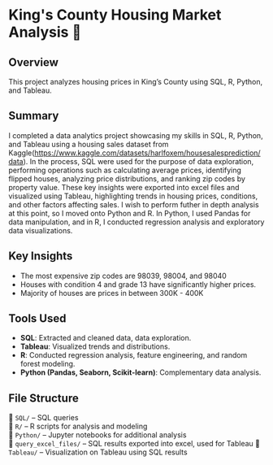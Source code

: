 # King's County Housing Market Analysis 🏡

## Overview
This project analyzes housing prices in King’s County using SQL, R, Python, and Tableau. 

## Summary
I completed a data analytics project showcasing my skills in SQL, R, Python, and Tableau using a housing sales dataset from Kaggle(https://www.kaggle.com/datasets/harlfoxem/housesalesprediction/data). In the process, SQL were used for the purpose of data exploration, performing operations such as calculating average prices, identifying flipped houses, analyzing price distributions, and ranking zip codes by property value. These key insights were exported into excel files and visualized using Tableau, highlighting trends in housing prices, conditions, and other factors affecting sales. I wish to perform futher in depth analysis at this point, so I moved onto Python and R. In Python, I used Pandas for data manipulation, and in R, I conducted regression analysis and exploratory data visualizations. 

## Key Insights
- The most expensive zip codes are 98039, 98004, and 98040
- Houses with condition 4 and grade 13 have significantly higher prices.
- Majority of houses are prices in between 300K - 400K

## Tools Used
- **SQL**: Extracted and cleaned data, data exploration.
- **Tableau**: Visualized trends and distributions.
- **R**: Conducted regression analysis, feature engineering, and random forest modeling.
- **Python (Pandas, Seaborn, Scikit-learn)**: Complementary data analysis.

## File Structure
📂 `SQL/` – SQL queries  
📂 `R/` – R scripts for analysis and modeling  
📂 `Python/` – Jupyter notebooks for additional analysis  
📂 `query_excel_files/` – SQL results exported into excel, used for Tableau
📂 `Tableau/` – Visualization on Tableau using SQL results
